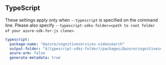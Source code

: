 ## TypeScript

These settings apply only when `--typescript` is specified on the command line.
Please also specify `--typescript-sdks-folder=<path to root folder of your azure-sdk-for-js clone>`.

``` yaml $(typescript)
typescript:
  package-name: "@azure/cognitiveservices-videosearch"
  output-folder: "$(typescript-sdks-folder)/packages/@azure/cognitiveservices-videosearch"
  azure-arm: false
  generate-metadata: true
```
